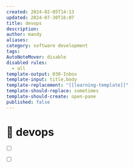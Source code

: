 ```yaml
---
created: 2024-02-05T14:13
updated: 2024-07-30T16:07
title: devops
description: 
author: mandy
aliases: 
category: software development
tags: 
AutoNoteMover: disable
disabled rules:
  - all
template-output: 030-Inbox
template-input: title,body
template-replacement: "[[learning-template]]"
template-should-replace: sometimes
template-should-create: open-pane
published: false
---
```

# 🚀 devops

- [ ] []()
- [ ] []()

